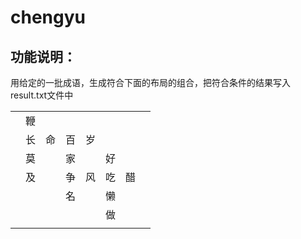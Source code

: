 # chengyu
## 功能说明：
 用给定的一批成语，生成符合下面的布局的组合，把符合条件的结果写入result.txt文件中


|   |   |   |   |   |   |   |   |
| --- | --- | --- | --- | --- | --- | --- | --- |
|   | 鞭 |   |   |   |   |   |   |
|   | 长 | 命 | 百 | 岁 |   |   |   |
|   | 莫 |   | 家 |   | 好 |   |   |
|   | 及 |   | 争 | 风 | 吃 | 醋 |   |
|   |   |   | 名 |   | 懒 |   |   |
|   |   |   |   |   | 做 |   |   |
|   |   |   |   |   |   |   |   |

